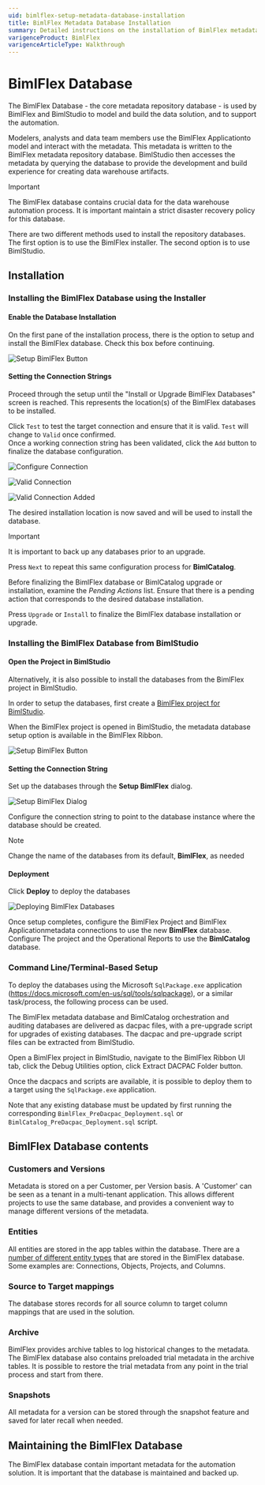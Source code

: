 ```yaml
---
uid: bimlflex-setup-metadata-database-installation
title: BimlFlex Metadata Database Installation
summary: Detailed instructions on the installation of BimlFlex metadata database through BimlFlex installer or through BimlStudio
varigenceProduct: BimlFlex
varigenceArticleType: Walkthrough
---
```

# BimlFlex Database

The BimlFlex Database - the core metadata repository database - is used by BimlFlex and BimlStudio to model and build the data solution, and to support the automation.

Modelers, analysts and data team members use the BimlFlex Applicationto model and interact with the metadata. This metadata is written to the BimlFlex metadata repository database. BimlStudio then accesses the metadata by querying the database to provide the development and build experience for creating data warehouse artifacts.

> [!IMPORTANT]
> The BimlFlex database contains crucial data for the data warehouse automation process. It is important maintain a strict disaster recovery policy for this database.

There are two different methods used to install the repository databases. The first option is to use the BimlFlex installer. The second option is to use BimlStudio.

## Installation

### Installing the BimlFlex Database using the Installer

#### Enable the Database Installation

On the first pane of the installation process, there is the option to setup and install the BimlFlex database. Check this box before continuing.

![Setup BimlFlex Button](../static/img/bfxinstalldbs.png "Setup BimlFlex Button")

#### Setting the Connection Strings

Proceed through the setup until the "Install or Upgrade BimlFlex Databases" screen is reached.
This represents the location(s) of the BimlFlex databases to be installed.

Click `Test` to test the target connection and ensure that it is valid. `Test` will change to `Valid` once confirmed.  
Once a working connection string has been validated, click the `Add` button to finalize the database configuration. 

![Configure Connection](../static/img/bfx-install-test.png "Configure Connection")

![Valid Connection](../static/img/bfx-install-valid.png "Valid Connection")

![Valid Connection Added](../static/img/bfx-install-added.png "Valid Connection Added")

The desired installation location is now saved and will be used to install the database.

>[!IMPORTANT]
> It is important to back up any databases prior to an upgrade.

Press `Next` to repeat this same configuration process for **BimlCatalog**.

Before finalizing the BimlFlex database or BimlCatalog upgrade or installation, examine the *Pending Actions* list. 
Ensure that there is a pending action that corresponds to the desired database installation.

Press `Upgrade` or `Install` to finalize the BimlFlex database installation or upgrade.

### Installing the BimlFlex Database from BimlStudio

#### Open the Project in BimlStudio

Alternatively, it is also possible to install the databases from the BimlFlex project in BimlStudio.

In order to setup the databases, first create a [BimlFlex project for BimlStudio](xref:bimlflex-setup-bimlstudio-project).

When the BimlFlex project is opened in BimlStudio, the metadata database setup option is available in the BimlFlex Ribbon.

![Setup BimlFlex Button](../static/img/metadata-database-setup-btn.png "Setup BimlFlex Button")  

#### Setting the Connection String

Set up the databases through the **Setup BimlFlex** dialog.

![Setup BimlFlex Dialog](../static/img/metadata-database-setup-dialog.png "Setup BimlFlex Dialog")

Configure the connection string to point to the database instance where the database should be created.

> [!NOTE]
> Change the name of the databases from its default, **BimlFlex**, as needed

#### Deployment

Click **Deploy** to deploy the databases

![Deploying BimlFlex Databases](../static/img/installing-text.png "Deploying BimlFlex Databases")

Once setup completes, configure the BimlFlex Project and BimlFlex Applicationmetadata connections to use the new **BimlFlex** database. Configure The project and the Operational Reports to use the **BimlCatalog** database.

### Command Line/Terminal-Based Setup

To deploy the databases using the Microsoft `SqlPackage.exe` application (https://docs.microsoft.com/en-us/sql/tools/sqlpackage), or a similar task/process, the following process can be used.

The BimlFlex metadata database and BimlCatalog orchestration and auditing databases are delivered as dacpac files, with a pre-upgrade script for upgrades of existing databases. The dacpac and pre-upgrade script files can be extracted from BimlStudio.

Open a BimlFlex project in BimlStudio, navigate to the BimlFlex Ribbon UI tab, click the Debug Utilities option, click Extract DACPAC Folder button.

Once the dacpacs and scripts are available, it is possible to deploy them to a target using the `SqlPackage.exe` application.

Note that any existing database must be updated by first running the corresponding `BimlFlex_PreDacpac_Deployment.sql` or `BimlCatalog_PreDacpac_Deployment.sql` script.

## BimlFlex Database contents

### Customers and Versions

Metadata is stored on a per Customer, per Version basis. A 'Customer' can be seen as a tenant in a multi-tenant application. This allows different projects to use the same database, and provides a convenient way to manage different versions of the metadata.

### Entities

All entities are stored in the app tables within the database. There are a [number of different entity types](xref:bimlflex-reference-documentation-entities-index) that are stored in the BimlFlex database.  Some examples are: Connections, Objects, Projects, and Columns.

### Source to Target mappings

The database stores records for all source column to target column mappings that are used in the solution.

### Archive

BimlFlex provides archive tables to log historical changes to the metadata. The BimlFlex database also contains preloaded trial metadata in the archive tables. It is possible to restore the trial metadata from any point in the trial process and start from there.

### Snapshots

All metadata for a version can be stored through the snapshot feature and saved for later recall when needed.

## Maintaining the BimlFlex Database

The BimlFlex database contain important metadata for the automation solution. It is important that the database is maintained and backed up.
